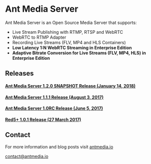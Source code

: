 Ant Media Server 
===========

Ant Media Server is an Open Source Media Server that supports:

 * Live Stream Publishing with RTMP, RTSP and WebRTC
 * WebRTC to RTMP Adapter
 * Recording Live Streams (FLV, MP4 and HLS Containers)
 * **Low Latency 1:N WebRTC Streaming in Enterprise Edition**
 * **Adaptive Bitrate Conversion for Live Streams (FLV, MP4, HLS) in Enterprise Edition**


## Releases 

#### [Ant Media Server 1.2.0 SNAPSHOT Release (January 14, 2018)](https://github.com/ant-media/Ant-Media-Server/releases/tag/untagged-e09c2795e299b44bcb86)

#### [Ant Media Server 1.1.1 Release (August 3, 2017)](https://github.com/ant-media/Ant-Media-Server/releases/download/ams-v1.1.1/ant-media-server-1.1.1.zip)

#### [Ant Media Server 1.0RC Release (June 5, 2017)](https://github.com/ant-media/Ant-Media-Server/releases/download/ams-v.1.0RC/ant-media-server-1.0RC.zip)

#### [Red5+ 1.0.1 Release (27 March 2017)](https://github.com/ant-media/red5-plus-server/releases/tag/v1.0.1_red5_plus)


## Contact 

 For more information and blog posts visit [antmedia.io](https://antmedia.io)
 
 [contact@antmedia.io](mailto:contact@antmedia.io)
 

